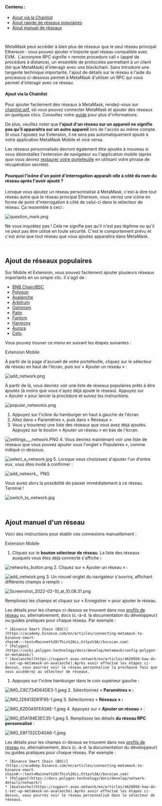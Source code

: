 #### Contenu :


* [Ajout via la Chainlist](#h_01G63FNEWV5JGZ6XR0B3P0EAT2)
* [Ajout rapide de réseaux populaires](#h_01G63GGCJH5GCYDYPH5RNWNZQ8)
* [Ajout manuel de réseaux](#h_01G63GGJ83DGDRCS2ZWXM37CV5)


 


MetaMask peut accéder à bien plus de réseaux que le seul réseau principal Ethereum : vous pouvez ajouter n'importe quel réseau compatible avec EVM.  L'acronyme RPC signifie « remote procedure call » (appel de procédure à distance), un ensemble de protocoles permettant à un client (tel que MetaMask) d'interagir avec une blockchain. Sans introduire une tangente technique importante, l'ajout de détails sur le réseau à l'aide du processus ci-dessous permet à MetaMask d'utiliser un RPC qui vous permet d'interagir avec ce réseau.



#### Ajout via la Chainlist


Pour ajouter facilement des réseaux à MetaMask, rendez-vous sur [chainlist.wtf](https://chainlist.wtf/), où vous pouvez connecter MetaMask et ajouter des réseaux en quelques clics. Consultez notre [guide](https://support.metamask.io/hc/en-us/articles/360058992772) pour plus d'informations.



De plus, veuillez noter que **l'ajout d'un réseau sur un appareil ne signifie pas qu'il apparaîtra sur un autre appareil** lors de l'accès au même compte. Si vous l'ajoutez sur Extension, il ne sera pas automatiquement ajouté à votre application MetaMask Mobile et vice versa.


Les réseaux personnalisés devront également être ajoutés à nouveau si vous désinstallez l'extension de navigateur ou l'application mobile (après quoi vous devrez [restaurer votre portefeuille](https://support.metamask.io/hc/en-us/articles/360015289612) en utilisant votre phrase de récupération secrète).



#### Pourquoi l'icône d'un point d'interrogation apparaît-elle à côté du nom du réseau après l'avoir ajouté ?


Lorsque vous ajoutez un réseau personnalisé à MetaMask, c'est-à-dire tout réseau autre que le réseau principal Ethereum, vous verrez une icône en forme de point d'interrogation à côté de celui-ci dans le sélecteur de réseau. Ça ressemble à ceci :


![question_mark.png](https://support.metamask.io/hc/article_attachments/11332018723099)


Ne vous inquiétez pas ! Cela ne signifie pas qu'il n'est pas légitime ou qu'il ne peut pas être utilisé en toute sécurité. C'est le comportement prévu et c'est ainsi que tout réseau que vous ajoutez apparaîtra dans MetaMask.



 


Ajout de réseaux populaires
---------------------------


Sur Mobile et Extension, vous pouvez facilement ajouter plusieurs réseaux importants en un simple clic. Il s'agit de :


* [BNB Chain/BSC](https://support.metamask.io/hc/en-us/articles/4415758120219)
* [Polygon](https://support.metamask.io/hc/en-us/articles/4415758346267)
* [Avalanche](https://support.metamask.io/hc/en-us/articles/4415758179355)
* [Arbitrum](https://support.metamask.io/hc/en-us/articles/4415758358299)
* [Optimism](https://support.metamask.io/hc/en-us/articles/4415758352667)
* [Palm](https://support.metamask.io/hc/en-us/articles/4415771874971)
* [Fantom](https://support.metamask.io/hc/en-us/articles/4415758161435)
* [Harmony](https://support.metamask.io/hc/en-us/articles/4415758143387)
* [Aurora](https://support.metamask.io/hc/en-us/articles/6945467429019)
* [Celo](https://celo.org/).


Vous pouvez trouver ce menu en suivant les étapes suivantes :




Extension Mobile


À partir de la page d'accueil de votre portefeuille, cliquez sur le sélecteur de réseau en haut de l'écran, puis sur « Ajouter un réseau » :


![add_network.png](https://support.metamask.io/hc/article_attachments/10080831633947)


À partir de là, vous devriez voir une liste de réseaux populaires prêts à être ajoutés (à moins que vous n'ayez déjà ajouté le réseau). Appuyez sur « Ajouter » pour lancer la procédure et suivez les instructions.


![popular_networkis.png](https://support.metamask.io/hc/article_attachments/10080831641115)




1. Appuyez sur l'icône du hamburger en haut à gauche de l'écran.
2. Allez dans « Paramètres », puis dans « Réseaux ».
3. Vous y trouverez une liste des réseaux que vous avez déjà ajoutés. Appuyez sur le bouton « Ajouter un réseau » en bas de l'écran.


![settings___network.PNG](https://support.metamask.io/hc/article_attachments/7259190047387/settings___network.PNG)
4. Vous devriez maintenant voir une liste de réseaux que vous pouvez ajouter sous l'onglet « Populaires », comme indiqué ci-dessous.


![select_a_network.jpg](https://support.metamask.io/hc/article_attachments/7259225807771/select_a_network.jpg)
5. Lorsque vous choisissez d'ajouter l'un d'entre eux, vous êtes invité à confirmer :


![add_network_. PNG](https://support.metamask.io/hc/article_attachments/7259201715227/add_network_.PNG)


Vous aurez alors la possibilité de passer immédiatement à ce réseau. Terminé !


![switch_to_network.jpg](https://support.metamask.io/hc/article_attachments/7259203865627/switch_to_network.jpg)




 


Ajout manuel d'un réseau
------------------------


Voici des instructions pour établir ces connexions manuellement :




Extension Mobile


1. Cliquez sur le **bouton sélecteur de réseau**. La liste des réseaux auxquels vous êtes déjà connecté s'affiche **:**


![networks_button.png](https://support.metamask.io/hc/article_attachments/6944067839387/networks_button.png)
2. Cliquez sur « Ajouter un réseau » :


![add_network.png](https://support.metamask.io/hc/article_attachments/6944123860635/add_network.png)
3. Un nouvel onglet du navigateur s'ouvrira, affichant différents champs à remplir **:**


![Screenshot_2022-02-10_at_10.08.31.png](https://support.metamask.io/hc/article_attachments/4418639495451/Screenshot_2022-02-10_at_10.08.31.png)


Remplissez les champs et cliquez sur « Enregistrer » pour ajouter le réseau.


Les détails pour les champs ci-dessus se trouvent dans nos [profils de réseau](https://support.metamask.io/hc/en-us/articles/4415750833691) ou, alternativement, docs (c.-à-d. la documentation du développeur) ou guides pratiques pour chaque réseau. Par exemple :


	* [Binance Smart Chain (BSC)](https://academy.binance.com/en/articles/connecting-metamask-to-binance-smart-chain#:~:text=Mainnet%20(This%20is,https%3A//bscscan.com)
	* [Polygon](https://wiki.polygon.technology/docs/develop/metamask/config-polygon-on-metamask/)
	* [Avalanche](https://support.avax.network/en/articles/4626956-how-do-i-set-up-metamask-on-avalanche).Après avoir effectué les étapes ci-dessus, vous pourrez voir le réseau personnalisé la prochaine fois que vous accéderez au sélecteur de réseaux.




1. Appuyez sur l'icône hamburger dans le coin supérieur gauche :


![IMG_C8C734D64DE3-1.jpeg](https://support.metamask.io/hc/article_attachments/360083350571/IMG_C8C734D64DE3-1.jpeg)
2. Sélectionnez « **Paramètres » :**


![IMG_129413D61F95-1.jpeg](https://support.metamask.io/hc/article_attachments/360083350591/IMG_129413D61F95-1.jpeg)
3. Sélectionnez « **Réseaux » :**


![IMG_62D0A5FE63AE-1.jpeg](https://support.metamask.io/hc/article_attachments/360083317312/IMG_62D0A5FE63AE-1.jpeg)
4. Appuyez sur « **Ajouter un réseau** » :


![IMG_65A194E3EC35-1.jpeg](https://support.metamask.io/hc/article_attachments/360083350611/IMG_65A194E3EC35-1.jpeg)
5. Remplissez les détails **du réseau RPC personnalisé** :


![IMG_E8F132CD40A6-1.jpeg](https://support.metamask.io/hc/article_attachments/360083317412/IMG_E8F132CD40A6-1.jpeg)


Les détails pour les champs ci-dessus se trouvent dans nos [profils de réseau](https://support.metamask.io/hc/en-us/articles/4415750833691) ou, alternativement, docs (c.-à-d. la documentation du développeur) ou guides pratiques pour chaque réseau. Par exemple :


	* [Binance Smart Chain (BSC)](https://academy.binance.com/en/articles/connecting-metamask-to-binance-smart-chain#:~:text=Mainnet%20(This%20is,https%3A//bscscan.com)
	* [Polygon](https://docs.polygon.technology/docs/develop/network-details/network/)
	* [Avalanche](https://support.avax.network/en/articles/4626956-how-do-i-set-up-metamask-on-avalanche).Après avoir effectué les étapes ci-dessus, vous pourrez voir le réseau personnalisé dans le sélecteur de réseaux.



